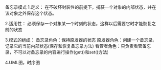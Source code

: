 备忘录模式
1.定义：
在不破坏封装性的前提下，捕获一个对象的内部状态，并在该对象之外保存这个状态。

2.适用性：
必须保存一个对象某一个时刻的状态，这样以后需要它时才能恢复之前的状态

3.模式的组成：
备忘录角色：保持原发器的状态
原发器角色：创建一个备忘录，记录它的当前内部状态(保存和恢复备忘录方法)
看管者角色：只负责看管备忘录，不可以对备忘录的内容进行操作(get()和set()方法)

4.UML图，时序图